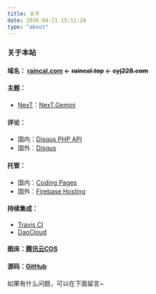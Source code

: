 ```yaml
---
title: 关于
date: 2016-04-21 15:11:24
type: "about"
---
```


### 关于本站

#### 域名： [raincal.com](https://raincal.com) ← ~~raincal.top~~ ← ~~cyj228.com~~

#### 主题：

- [NexT](https://raincal.com)：[NexT.Gemini](https://github.com/theme-next/hexo-theme-next)

#### 评论：

- 国内：[Disqus PHP API](https://github.com/fooleap/disqus-php-api.git)
- 国外：[Disqus](https://disqus.com/)

#### 托管：

- 国内：[Coding Pages](https://coding.net/pages/)
- 国外：[Firebase Hosting](https://firebase.google.com/products/hosting/)

#### 持续集成：

- [Travis CI](https://travis-ci.org/)
- [DaoCloud](https://www.daocloud.io/)

#### 图床：[腾讯云COS](https://cloud.tencent.com/product/cos)

#### 源码：[GitHub](https://github.com/Raincal/blog)

如果有什么问题，可以在下面留言~